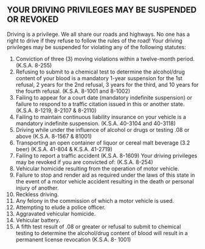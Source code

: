 ## YOUR DRIVING PRIVILEGES MAY BE SUSPENDED OR REVOKED
Driving is a privilege. We all share our roads and highways. No one has a right to drive if they refuse to follow the rules of the road!
Your driving privileges may be suspended for violating any of the following statutes:
1. Conviction of three (3) moving violations within a twelve-month period. (K.S.A. 8-255)
2. Refusing to submit to a chemical test to determine the alcohol/drug content of your blood is a mandatory 1-year suspension for the 1st refusal, 2 years for the 2nd refusal, 3 years for the third, and 10 years for the fourth refusal. (K.S.A. 8-1001 and 8-1002)
3. Failing to appear for a court date (mandatory indefinite suspension) or failure to respond to a traffic citation issued in this or another state. (K.S.A. 8-1219, 8-2107 & 8-2110)
4. Failing to maintain continuous liability insurance on your vehicle is a mandatory indefinite suspension. (K.S.A. 40-3104 and 40-3118)
5. Driving while under the influence of alcohol or drugs or testing .08 or above (K.S.A. 8-1567 & 81001)
6. Transporting an open container of liquor or cereal malt beverage (3.2 beer) (K.S.A. 41-804 & K.S.A. 41-2719)
7. Failing to report a traffic accident (K.S.A. 8-1609)
Your driving privileges may be revoked if you are convicted of: (K.S.A. 8-254)
1. Vehicular homicide resulting from the operation of motor vehicle.
2. Failure to stop and render aid as required under the laws of this state in the event of a motor vehicle accident resulting in the death or personal injury of another.
3. Reckless driving.
4. Any felony in the commission of which a motor vehicle is used.
5. Attempting to elude a police officer.
6. Aggravated vehicular homicide.
7. Vehicular battery.
8. A fifth test result of .08 or greater or refusal to submit to chemical testing to determine the alcohol/drug content of blood will result in a permanent license revocation (K.S.A. 8- 1001)